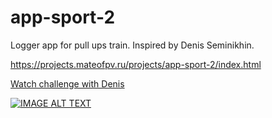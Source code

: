 # app-sport-2

Logger app for pull ups train. Inspired by Denis Seminikhin. 

https://projects.mateofpv.ru/projects/app-sport-2/index.html 


[Watch challenge with Denis](https://youtu.be/udu8gB4VWIA)

[![IMAGE ALT TEXT](http://img.youtube.com/vi/udu8gB4VWIA/0.jpg)](http://youtu.be/udu8gB4VWIA "Вместе набираем 520 подтягиваний совокупным объемом. Выполняйте в удобном темпе со мной за компанию
")
